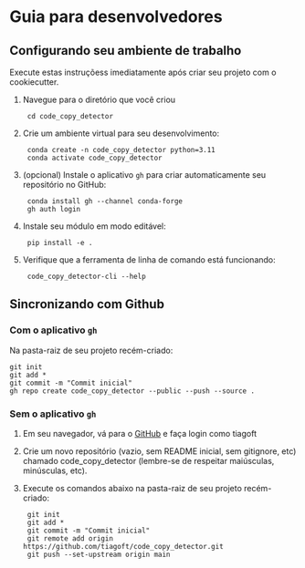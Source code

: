 
# Guia para desenvolvedores

## Configurando seu ambiente de trabalho

Execute estas instruçõess imediatamente após criar seu projeto com o cookiecutter.

1. Navegue para o diretório que você criou

        cd code_copy_detector

2. Crie um ambiente virtual para seu desenvolvimento:

        conda create -n code_copy_detector python=3.11
        conda activate code_copy_detector

3. (opcional) Instale o aplicativo `gh` para criar automaticamente seu repositório no GitHub:

        conda install gh --channel conda-forge
        gh auth login

4. Instale seu módulo em modo editável:

        pip install -e .

5. Verifique que a ferramenta de linha de comando está funcionando:

        code_copy_detector-cli --help

## Sincronizando com Github

### Com o aplicativo `gh`

Na pasta-raiz de seu projeto recém-criado:

    git init
    git add *
    git commit -m "Commit inicial"
    gh repo create code_copy_detector --public --push --source .

### Sem o aplicativo `gh`

1. Em seu navegador, vá para o [GitHub](https://www.github.com) e faça login como tiagoft
1. Crie um novo repositório (vazio, sem README inicial, sem gitignore, etc) chamado code_copy_detector (lembre-se de respeitar maiúsculas, minúsculas, etc).
1. Execute os comandos abaixo na pasta-raiz de seu projeto recém-criado:


        git init
        git add *
        git commit -m "Commit inicial"
        git remote add origin https://github.com/tiagoft/code_copy_detector.git
        git push --set-upstream origin main


